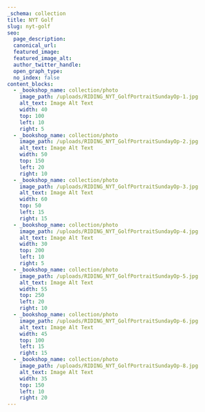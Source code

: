 ```yaml
---
_schema: collection
title: NYT Golf
slug: nyt-golf
seo:
  page_description:
  canonical_url:
  featured_image:
  featured_image_alt:
  author_twitter_handle:
  open_graph_type:
  no_index: false
content_blocks:
  - _bookshop_name: collection/photo
    image_path: /uploads/RIDING_NYT_GolfPortraitSundayOp-1.jpg
    alt_text: Image Alt Text
    width: 40
    top: 100
    left: 10
    right: 5
  - _bookshop_name: collection/photo
    image_path: /uploads/RIDING_NYT_GolfPortraitSundayOp-2.jpg
    alt_text: Image Alt Text
    width: 50
    top: 150
    left: 20
    right: 10
  - _bookshop_name: collection/photo
    image_path: /uploads/RIDING_NYT_GolfPortraitSundayOp-3.jpg
    alt_text: Image Alt Text
    width: 60
    top: 50
    left: 15
    right: 15
  - _bookshop_name: collection/photo
    image_path: /uploads/RIDING_NYT_GolfPortraitSundayOp-4.jpg
    alt_text: Image Alt Text
    width: 30
    top: 200
    left: 10
    right: 5
  - _bookshop_name: collection/photo
    image_path: /uploads/RIDING_NYT_GolfPortraitSundayOp-5.jpg
    alt_text: Image Alt Text
    width: 55
    top: 250
    left: 20
    right: 10
  - _bookshop_name: collection/photo
    image_path: /uploads/RIDING_NYT_GolfPortraitSundayOp-6.jpg
    alt_text: Image Alt Text
    width: 45
    top: 100
    left: 15
    right: 15
  - _bookshop_name: collection/photo
    image_path: /uploads/RIDING_NYT_GolfPortraitSundayOp-8.jpg
    alt_text: Image Alt Text
    width: 35
    top: 150
    left: 10
    right: 20
---
```


